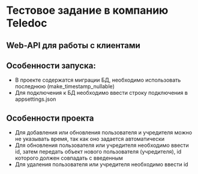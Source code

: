 # Тестовое задание в компанию Teledoc
## Web-API для работы с клиентами

## Особенности запуска:

- В проекте содержатся миграции БД, необходимо использовать последнюю (make_timestamp_nullable)
- Для подключения к БД необходимо ввести строку подключения в appsettings.json

## Особенности проекта
- Для добавления или обновления пользователя и учредителя можно не указывать время, так как оно задается автоматически
- Для обновления пользователя или учредителя необходимо ввести id, затем передать объект нового пользователя (учредителя), id которого должен совпадать с введенным
- Для удаления пользователя или учредителя необходимо ввести id
